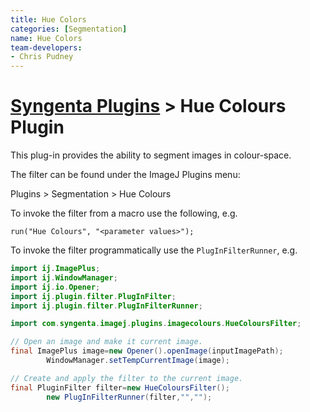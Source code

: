 ```yaml
---
title: Hue Colors
categories: [Segmentation]
name: Hue Colors
team-developers:
- Chris Pudney
---
```


# [Syngenta Plugins](/plugins/syngenta-plugins) > Hue Colours Plugin

This plug-in provides the ability to segment images in colour-space.

The filter can be found under the ImageJ Plugins menu:

Plugins > Segmentation > Hue Colours

To invoke the filter from a macro use the following, e.g.

`run("Hue Colours", "<parameter values>");`

To invoke the filter programmatically use the `PlugInFilterRunner`, e.g.

```java
import ij.ImagePlus;
import ij.WindowManager;
import ij.io.Opener;
import ij.plugin.filter.PlugInFilter;
import ij.plugin.filter.PlugInFilterRunner;

import com.syngenta.imagej.plugins.imagecolours.HueColoursFilter;

// Open an image and make it current image.
final ImagePlus image=new Opener().openImage(inputImagePath);
        WindowManager.setTempCurrentImage(image);

// Create and apply the filter to the current image.
final PluginFilter filter=new HueColoursFilter();
        new PlugInFilterRunner(filter,"","");
```
